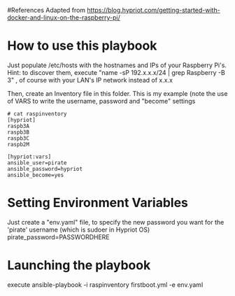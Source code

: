 #References
Adapted from https://blog.hypriot.com/getting-started-with-docker-and-linux-on-the-raspberry-pi/

# How to use this playbook
Just populate /etc/hosts with the hostnames and IPs of your Raspberry Pi's.
Hint: to discover them, execute "name -sP 192.x.x.x/24 | grep Raspberry -B 3" , of course with your LAN's IP network instead of x.x.x

Then, create an Inventory file in this folder. This is my example (note the use of VARS to write the username, password and "become" settings
```
# cat raspinventory 
[hypriot]
raspb3A
raspb3B
raspb3C
raspb2M

[hypriot:vars]
ansible_user=pirate
ansible_password=hypriot
ansible_become=yes
```

# Setting Environment Variables

Just create a "env.yaml" file, to specify the new password you want for the 'pirate' username (which is sudoer in Hypriot OS)
pirate_password=PASSWORDHERE

# Launching the playbook
execute
ansible-playbook -i raspinventory firstboot.yml -e env.yaml 


